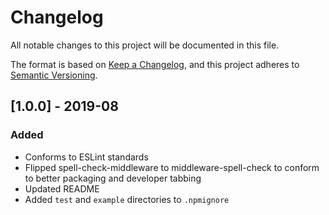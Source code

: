 # Changelog

All notable changes to this project will be documented in this file.

The format is based on [Keep a Changelog](https://keepachangelog.com/en/1.0.0/),
and this project adheres to [Semantic Versioning](https://semver.org/spec/v2.0.0.html).

## [1.0.0] - 2019-08
### Added
- Conforms to ESLint standards
- Flipped spell-check-middleware to middleware-spell-check to conform to better packaging and developer tabbing
- Updated README
- Added `test` and `example` directories to `.npmignore`
